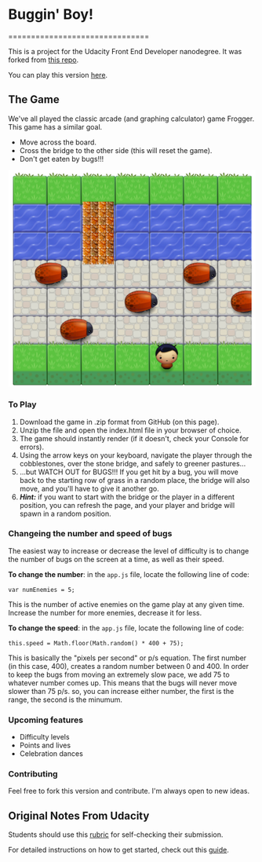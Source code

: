 # Buggin' Boy!
===============================

This is a project for the Udacity Front End Developer nanodegree. It was forked from [this repo](https://github.com/udacity/frontend-nanodegree-arcade-game).

You can play this version [here](http://n8finch.github.io/frontend-nanodegree-arcade-game/).

## The Game
We've all played the classic arcade (and graphing calculator) game Frogger. This game has a similar goal.

- Move across the board.
- Cross the bridge to the other side (this will reset the game).
- Don't get eaten by bugs!!! 

![screenshot](images/screenshot.jpg)

### To Play

1. Download the game in .zip format from GitHub (on this page).
2. Unzip the file and open the index.html file in your browser of choice.
3. The game should instantly render (if it doesn't, check your Console for errors).
4. Using the arrow keys on your keyboard, navigate the player through the cobblestones, over the stone bridge, and safely to greener pastures...
5. ...but WATCH OUT for BUGS!!! If you get hit by a bug, you will move back to the starting row of grass in a random place, the bridge will also move, and you'll have to give it another go.
6. ***Hint:*** if you want to start with the bridge or the player in a different position, you can refresh the page, and your player and bridge will spawn in a random position.


### Changeing the number and speed of bugs

The easiest way to increase or decrease the level of difficulty is to change the number of bugs on the screen at a time, as well as their speed.

**To change the number**: in the `app.js` file, locate the following line of code:

```
var numEnemies = 5;
```
This is the number of active enemies on the game play at any given time. Increase the number for more enemies, decrease it for less.

**To change the speed**: in the `app.js` file, locate the following line of code:

```
this.speed = Math.floor(Math.random() * 400 + 75);
```
This is basically the "pixels per second" or p/s equation. The first number (in this case, 400), creates a random number between 0 and 400. In order to keep the bugs from moving an extremely slow pace, we add 75 to whatever number comes up. This means that the bugs will never move slower than 75 p/s. so, you can increase either number, the first is the range, the second is the minumum.

### Upcoming features

- Difficulty levels
- Points and lives
- Celebration dances

### Contributing

Feel free to fork this version and contribute. I'm always open to new ideas. 

## Original Notes From Udacity

Students should use this [rubric](https://www.udacity.com/course/viewer/#!/c-nd001/l-2696458597/m-2687128535) for self-checking their submission.

For detailed instructions on how to get started, check out this [guide](https://docs.google.com/document/d/1v01aScPjSWCCWQLIpFqvg3-vXLH2e8_SZQKC8jNO0Dc/pub?embedded=true).